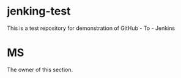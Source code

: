 # jenking-test
This is a test repository for demonstration of GitHub - To - Jenkins

# MS
The owner of this section.

